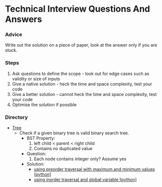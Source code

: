 # Technical Interview Questions And Answers

### Advice
Write out the solution on a piece of paper, look at the answer only if you are stuck.

### Steps
1. Ask questions to define the scope - look out for edge cases such as validity or size of inputs
2. Give a native solution - heck the time and space complexity, test your code
3. Give a better solution - cannot heck the time and space complexity, test your code
4. Optimise the solution if possible

### Directory
- [Tree](./Tree)
  - Check if a given binary tree is valid binary search tree.
    - BST Property:
      1. left child < parent < right child
      2. Contains no duplicated value
    - Question:
      1. Each node contains integer only? Assume yes
    - Solution:
      - [using preorder traversal with maximum and minimum values [python]](./Tree/check_binary_search_tree_using_preorder)
      - [using inorder traversal and global variable [python]](./Tree/check_binary_search_tree_using_preorder)